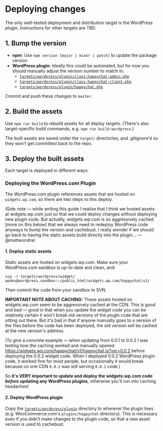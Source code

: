 # Deploying changes

The only well-tested deployment and distribution target is the WordPress plugin.
Instructions for other targets are TBD.

## 1. Bump the version

- **npm**: Use `npm version [major | minor | patch]` to update the package version
- **WordPress plugin**: Ideally this could be automated, but for now you should manually adjust the version number to match in:
  - [`targets/wordpress/plugin/class-happychat-admin.php`](/targets/wordpress/plugin/class-happychat-admin.php)
  - [`targets/wordpress/plugin/class-happychat-client.php`](targets/wordpress/plugin/class-happychat-client.php)
  - [`targets/wordpress/plugin/happychat.php`](targets/wordpress/plugin/happychat.php)

Commit and push these changes to `master`.

## 2. Build the assets

Use `npm run build` to rebuild assets for all deploy targets. (There's also target-specific build
commands, e.g. `npm run build:wordpress`.)

The built assets are saved under the `target/` directories, and .gitignore'd so they
won't get committed back to the repo.

## 3. Deploy the built assets

Each target is deployed in different ways:

### Deploying the WordPress.com Plugin

The WordPress.com plugin references assets that are hosted on `widgets.wp.com`, so there are two steps to this deploy.

(Side note — while writing this guide I realize that I think we hosted assets at widgets.wp.com just so that we could deploy changes without deploying new plugin code. But actually, widgets.wp.com is so aggressively cached [more on this below] that we always need to redeploy WordPress code anyways to bump the version and cachebust. I really wonder if we should go back to having the static assets build directly into the plugin... — @mattwondra)

#### 1. Deploy static assets

Static assets are hosted on widgets.wp.com. Make sure your WordPress.com sandbox is up-to-date and clean, and:

```
scp -r targets/wordpress/widget/ wpdev@wordpress.sandbox:~/public_html/widgets.wp.com/happychat/v1/
```

Then commit the code from your sandbox to SVN.

**IMPORTANT NOTE ABOUT CACHING:** 
These assets hosted on widgets.wp.com seem to be aggressively cached at the CDN. This is good and bad — good in that when you update the widget code you can be relatively certain it won't break old versions of the plugin code that are sitting out there. But it's bad in that if anyone manually goes to a version of the files before the code has been deployed, the old version will be cached at the new version's address.

(To give a concrete example — when updating from 0.0.1 to 0.0.2 I was testing how the caching worked and manually opened https://widgets.wp.com/happychat/v1/happychat.js?ver=0.0.2 before deploying the 0.0.2 widget code. When I deployed 0.0.2 WordPress plugin code, it worked fine for most people, but occasionally it would break because on one CDN `0.0.2` was still serving `0.0.1` code.)

So **it's VERY important to update and deploy the widgets.wp.com code _before_ updating any WordPress plugins**, otherwise you'll run into caching headaches!

#### 2. Deploy WordPress plugin
Copy the [`targets/wordpress/plugin`](/targets/wordpress/plugin) directory to wherever the plugin lives (e.g. WooCommerce.com's `plugins/happychat` directory). This is necessary even if you didn't make changes to the plugin code, so that a new asset version is used to cachebust.
